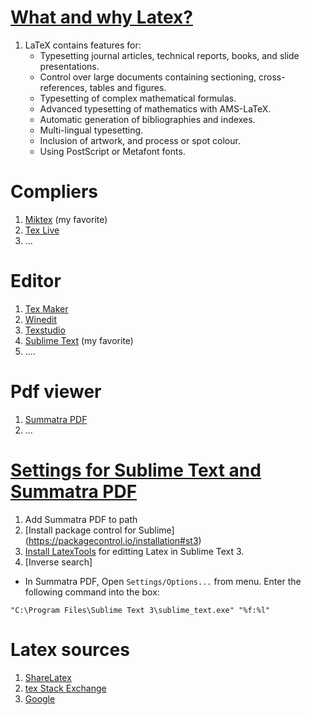 # [What and why Latex?](https://latex-project.org/intro.html) 
1. LaTeX contains features for: 
    * Typesetting journal articles, technical reports, books, and slide presentations.
    * Control over large documents containing sectioning, cross-references, tables and figures.
    * Typesetting of complex mathematical formulas.
    * Advanced typesetting of mathematics with AMS-LaTeX.
    * Automatic generation of bibliographies and indexes.
    * Multi-lingual typesetting.
    * Inclusion of artwork, and process or spot colour.
    * Using PostScript or Metafont fonts.

# Compliers 
1. [Miktex](http://miktex.org/) (my favorite)
2. [Tex Live](https://www.tug.org/texlive/) 
3. ...

# Editor 
1. [Tex Maker](http://www.xm1math.net/texmaker/)
2. [Winedit](http://www.winedt.com/)
3. [Texstudio](http://texstudio.sourceforge.net/)
4. [Sublime Text](https://www.sublimetext.com/3) (my favorite)
5. .... 

# Pdf viewer 
1. [Summatra PDF](http://www.sumatrapdfreader.org/free-pdf-reader.html)
2. ... 

# [Settings for Sublime Text and Summatra PDF](http://economistry.com/2012/10/first-pdf-sublime-text-2-latex/)
1. Add Summatra PDF to path 
2. [Install package control for Sublime] (https://packagecontrol.io/installation#st3)
3. [Install LatexTools](https://github.com/SublimeText/LaTeXTools) for editting Latex in Sublime Text 3. 
4. [Inverse search]
 * In Summatra PDF, Open `Settings/Options...` from menu. Enter the following command into the box: 
 ```
 "C:\Program Files\Sublime Text 3\sublime_text.exe" "%f:%l"
 ```

# Latex sources 
1. [ShareLatex](https://www.sharelatex.com/learn/Main_Page)
2. [tex Stack Exchange](http://tex.stackexchange.com/)
3. [Google](https://www.google.com/)